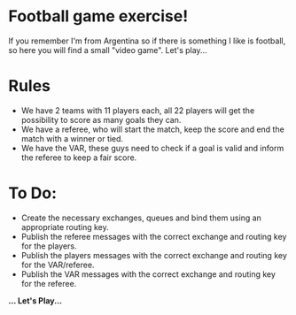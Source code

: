 # Football game exercise!

If you remember I'm from Argentina so if there is something I like is football, so here you will find a small "video game". Let's play...


# Rules

- We have 2 teams with 11 players each, all 22 players will get the possibility to score as many goals they can.
- We have a referee, who will start the match, keep the score and end the match with a winner or tied.
- We have the VAR, these guys need to check if a goal is valid and inform the referee to keep a fair score.

# To Do:

- Create the necessary exchanges, queues and bind them using an appropriate routing key.
- Publish the referee messages with the correct exchange and routing key for the players.
- Publish the players messages with the correct exchange and routing key for the VAR/referee.
- Publish the VAR messages with the correct exchange and routing key for the referee.

**... Let's Play...**